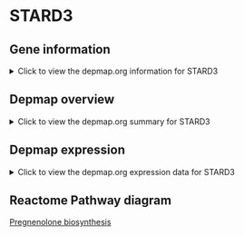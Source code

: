 <h1>STARD3</h1>

<h2>Gene information</h2>
<details>
  <summary>Click to view the depmap.org information for STARD3</summary>
  <iframe src="https://depmap.org/portal/gene/STARD3?tab=about" style="border:none;width:100%;height:800px"></iframe>
</details>

<h2>Depmap overview</h2>
<details>
  <summary>Click to view the depmap.org summary for STARD3</summary>
  <iframe src="https://depmap.org/portal/gene/STARD3?tab=overview" style="border:none;width:100%;height:800px"></iframe>
</details>

<h2>Depmap expression</h2>
<details>
  <summary>Click to view the depmap.org expression data for STARD3</summary>
  <iframe src="https://depmap.org/portal/gene/STARD3?tab=characterization" style="border:none;width:100%;height:800px"></iframe>
</details>



<h2>Reactome Pathway diagram</h2>
<a href="https://reactome.org/PathwayBrowser/#/R-HSA-196108" target="_BLANK">Pregnenolone biosynthesis</a>



